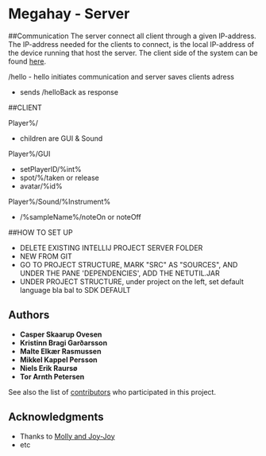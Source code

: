 # Megahay - Server

##Communication
The server connect all client through a given IP-address. 
The IP-address needed for the clients to connect, is the 
local IP-address of the device running that host the server. 
The client side of the system can be found 
[here](https://github.com/lmadza18/P3_G6_Miniproject_Client).

/hello -  hello initiates communication and server saves clients adress
* sends /helloBack as response


##CLIENT

Player%/
* children are GUI & Sound

Player%/GUI
* setPlayerID/%int%
* spot/%/taken or release
* avatar/%id%

Player%/Sound/%Instrument%
* /%sampleName%/noteOn or noteOff


##HOW TO SET UP

* DELETE EXISTING INTELLIJ PROJECT SERVER FOLDER
* NEW FROM GIT 
* GO TO PROJECT STRUCTURE, MARK "SRC" AS "SOURCES", AND UNDER THE PANE 'DEPENDENCIES', ADD THE NETUTIL.JAR
* UNDER   PROJECT STRUCTURE, under project on the left, set default language bla bal to SDK DEFAULT


## Authors
* **Casper Skaarup Ovesen**
* **Kristinn Bragi Garðarsson**
* **Malte Elkær Rasmussen** 
* **Mikkel Kappel Persson**
* **Niels Erik Raursø**
* **Tor Arnth Petersen**

See also the list of [contributors](https://github.com/lmadza18/P3_G6_Miniproject_Client/contributors) 
who participated in this project.


## Acknowledgments

* Thanks to [Molly and Joy-Joy](https://www.goatslive.com/)
* etc
